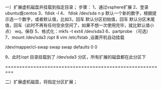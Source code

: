 一）扩展虚机磁盘并挂载到指定目录；
步骤：
1、通过vsphere扩展
2、登录ubuntu或centos
3、fdisk -l
4、 fdisk /dev/sda
    n
	p
	默认一个新的数字，根据提示选一个数字，或者默认值，比如3，回车
	默认分区初始值，回车
	默认分区末尾值，回车（此时不再有任何空余空间了，如果不想一次使用完毕，就比默认值小点）
	wq，保存
5、格式化：mkfs -t ext4 /dev/sda3
6、partprobe  （可选）
7、mount /dev/sda3 /opt
8 vim /etc/fstab ,设置开机自动挂载

/dev/mapper/cl-swap     swap                    swap    defaults        0 0

9、此时/opt 目录挂载到了 /dev/sda3 分区，所有扩展的磁盘都在此分区下



=========================================================

二）扩展虚机磁盘，将指定分区扩展；
